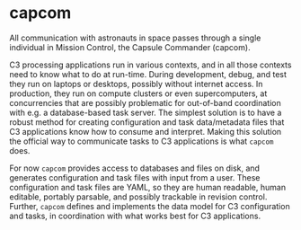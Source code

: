 # capcom

All communication with astronauts in space passes through a single individual in Mission Control, the Capsule Commander (capcom).

C3 processing applications run in various contexts, and in all those contexts need to know what to do at run-time.
During development, debug, and test they run on laptops or desktops, possibly without internet access.
In production, they run on compute clusters or even supercomputers, at concurrencies that are possibly problematic for out-of-band coordination with e.g. a database-based task server.
The simplest solution is to have a robust method for creating configuration and task data/metadata files that C3 applications know how to consume and interpret.
Making this solution the official way to communicate tasks to C3 applications is what `capcom` does.

For now `capcom` provides access to databases and files on disk, and generates configuration and task files with input from a user.
These configuration and task files are YAML, so they are human readable, human editable, portably parsable, and possibly trackable in revision control.
Further, `capcom` defines and implements the data model for C3 configuration and tasks, in coordination with what works best for C3 applications.
